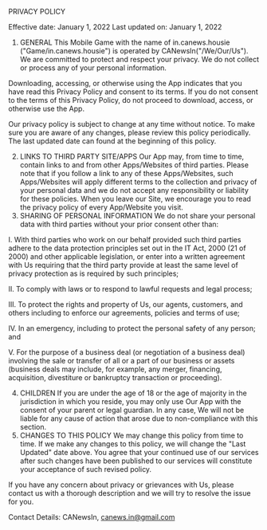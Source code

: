 PRIVACY POLICY

Effective date: January 1, 2022 Last updated on: January 1, 2022

1. GENERAL
This Mobile Game with the name of in.canews.housie ("Game/in.canews.housie") is operated by CANewsIn("/We/Our/Us"). We are committed to protect and respect your privacy. We do not collect or process any of your personal information.

Downloading, accessing, or otherwise using the App indicates that you have read this Privacy Policy and consent to its terms. If you do not consent to the terms of this Privacy Policy, do not proceed to download, access, or otherwise use the App.

Our privacy policy is subject to change at any time without notice. To make sure you are aware of any changes, please review this policy periodically. The last updated date can found at the beginning of this policy.

2. LINKS TO THIRD PARTY SITE/APPS
Our App may, from time to time, contain links to and from other Apps/Websites of third parties. Please note that if you follow a link to any of these Apps/Websites, such Apps/Websites will apply different terms to the collection and privacy of your personal data and we do not accept any responsibility or liability for these policies. When you leave our Site, we encourage you to read the privacy policy of every App/Website you visit.
3. SHARING OF PERSONAL INFORMATION
We do not share your personal data with third parties without your prior consent other than:

I. With third parties who work on our behalf provided such third parties adhere to the data protection principles set out in the IT Act, 2000 (21 of 2000) and other applicable legislation, or enter into a written agreement with Us requiring that the third party provide at least the same level of privacy protection as is required by such principles;

II. To comply with laws or to respond to lawful requests and legal process;

III. To protect the rights and property of Us, our agents, customers, and others including to enforce our agreements, policies and terms of use;

IV. In an emergency, including to protect the personal safety of any person; and

V. For the purpose of a business deal (or negotiation of a business deal) involving the sale or transfer of all or a part of our business or assets (business deals may include, for example, any merger, financing, acquisition, divestiture or bankruptcy transaction or proceeding).

4. CHILDREN
If you are under the age of 18 or the age of majority in the jurisdiction in which you reside, you may only use Our App with the consent of your parent or legal guardian. In any case, We will not be liable for any cause of action that arose due to non-compliance with this section.
5. CHANGES TO THIS POLICY
We may change this policy from time to time. If we make any changes to this policy, we will change the "Last Updated" date above. You agree that your continued use of our services after such changes have been published to our services will constitute your acceptance of such revised policy.

If you have any concern about privacy or grievances with Us, please contact us with a thorough description and we will try to resolve the issue for you.

Contact Details:
CANewsIn, canews.in@gmail.com
